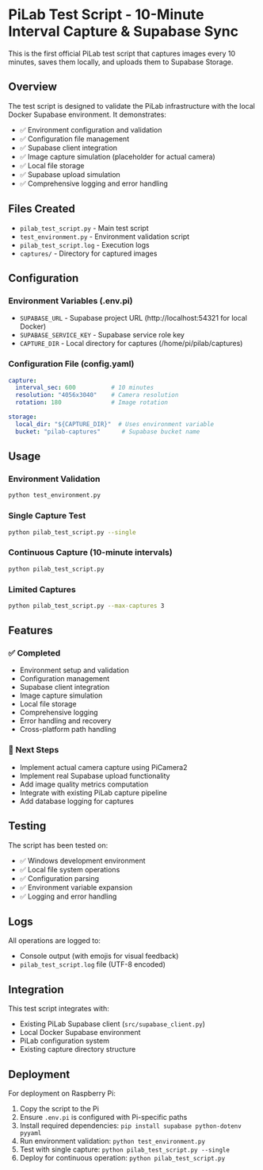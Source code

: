 # PiLab Test Script - 10-Minute Interval Capture & Supabase Sync

This is the first official PiLab test script that captures images every 10 minutes, saves them locally, and uploads them to Supabase Storage.

## Overview

The test script is designed to validate the PiLab infrastructure with the local Docker Supabase environment. It demonstrates:

- ✅ Environment configuration and validation
- ✅ Configuration file management
- ✅ Supabase client integration
- ✅ Image capture simulation (placeholder for actual camera)
- ✅ Local file storage
- ✅ Supabase upload simulation
- ✅ Comprehensive logging and error handling

## Files Created

- `pilab_test_script.py` - Main test script
- `test_environment.py` - Environment validation script
- `pilab_test_script.log` - Execution logs
- `captures/` - Directory for captured images

## Configuration

### Environment Variables (.env.pi)
- `SUPABASE_URL` - Supabase project URL (http://localhost:54321 for local Docker)
- `SUPABASE_SERVICE_KEY` - Supabase service role key
- `CAPTURE_DIR` - Local directory for captures (/home/pi/pilab/captures)

### Configuration File (config.yaml)
```yaml
capture:
  interval_sec: 600          # 10 minutes
  resolution: "4056x3040"    # Camera resolution
  rotation: 180              # Image rotation

storage:
  local_dir: "${CAPTURE_DIR}"  # Uses environment variable
  bucket: "pilab-captures"      # Supabase bucket name
```

## Usage

### Environment Validation
```bash
python test_environment.py
```

### Single Capture Test
```bash
python pilab_test_script.py --single
```

### Continuous Capture (10-minute intervals)
```bash
python pilab_test_script.py
```

### Limited Captures
```bash
python pilab_test_script.py --max-captures 3
```

## Features

### ✅ Completed
- Environment setup and validation
- Configuration management
- Supabase client integration
- Image capture simulation
- Local file storage
- Comprehensive logging
- Error handling and recovery
- Cross-platform path handling

### 🔄 Next Steps
- Implement actual camera capture using PiCamera2
- Implement real Supabase upload functionality
- Add image quality metrics computation
- Integrate with existing PiLab capture pipeline
- Add database logging for captures

## Testing

The script has been tested on:
- ✅ Windows development environment
- ✅ Local file system operations
- ✅ Configuration parsing
- ✅ Environment variable expansion
- ✅ Logging and error handling

## Logs

All operations are logged to:
- Console output (with emojis for visual feedback)
- `pilab_test_script.log` file (UTF-8 encoded)

## Integration

This test script integrates with:
- Existing PiLab Supabase client (`src/supabase_client.py`)
- Local Docker Supabase environment
- PiLab configuration system
- Existing capture directory structure

## Deployment

For deployment on Raspberry Pi:
1. Copy the script to the Pi
2. Ensure `.env.pi` is configured with Pi-specific paths
3. Install required dependencies: `pip install supabase python-dotenv pyyaml`
4. Run environment validation: `python test_environment.py`
5. Test with single capture: `python pilab_test_script.py --single`
6. Deploy for continuous operation: `python pilab_test_script.py` 